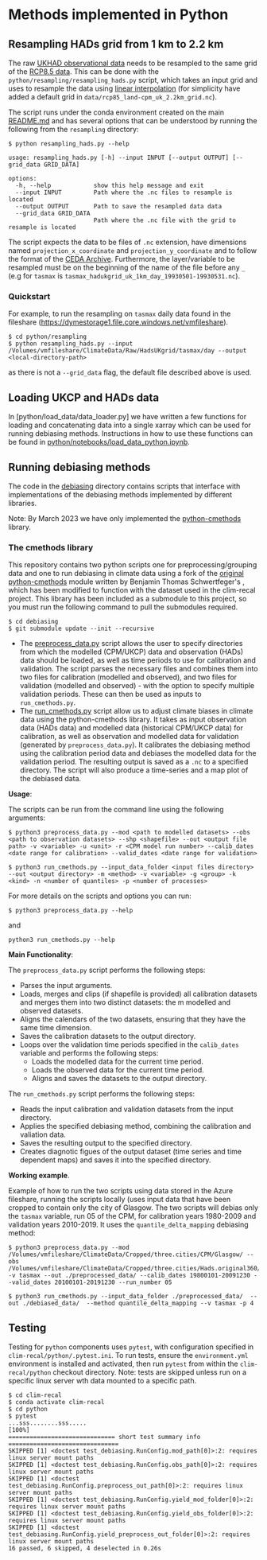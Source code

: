 # Methods implemented in Python

## Resampling HADs grid from 1 km to 2.2 km

The raw [UKHAD observational data](https://data.ceda.ac.uk/badc/ukmo-hadobs/data/insitu/MOHC/HadOBS/HadUK-Grid/v1.1.0.0/1km)
needs to be resampled to the same grid of the [RCP8.5 data](https://data.ceda.ac.uk/badc/ukcp18/data/land-cpm/uk/2.2km/rcp85/).
This can be done with the `python/resampling/resampling_hads.py` script, which takes an input
grid and uses to resample the data using [linear interpolation](https://docs.xarray.dev/en/stable/generated/xarray.DataArray.interp.html) (for simplicity have added a
default grid in `data/rcp85_land-cpm_uk_2.2km_grid.nc`).


The script runs under the conda environment created on the main [README.md](../README.md) and has several options that can be understood by
running the following from the `resampling` directory:

```console
$ python resampling_hads.py --help

usage: resampling_hads.py [-h] --input INPUT [--output OUTPUT] [--grid_data GRID_DATA]

options:
  -h, --help            show this help message and exit
  --input INPUT         Path where the .nc files to resample is located
  --output OUTPUT       Path to save the resampled data data
  --grid_data GRID_DATA
                        Path where the .nc file with the grid to resample is located

```

The script expects the data to be files of `.nc` extension, have dimensions named `projection_x_coordinate` and `projection_y_coordinate` and to follow the format
of the [CEDA Archive](https://data.ceda.ac.uk/badc/ukmo-hadobs/data/insitu/MOHC/HadOBS/HadUK-Grid/v1.1.0.0/1km).
Furthermore, the layer/variable to be resampled must be on the beginning of the name of the file before any `_` (e.g for `tasmax` is `tasmax_hadukgrid_uk_1km_day_19930501-19930531.nc`).

### Quickstart

For example, to run the resampling on `tasmax` daily data found in the fileshare (https://dymestorage1.file.core.windows.net/vmfileshare).

```console
$ cd python/resampling
$ python resampling_hads.py --input /Volumes/vmfileshare/ClimateData/Raw/HadsUKgrid/tasmax/day --output <local-directory-path>
```

as there is not a `--grid_data` flag, the default file described above is used.


## Loading UKCP and HADs data

In [python/load_data/data_loader.py] we have written a few functions for loading and concatenating data into a single xarray which
can be used for running debiasing methods. Instructions in how to use these functions can be found in [python/notebooks/load_data_python.ipynb](../notebooks/load_data_python.ipynb).

## Running debiasing methods

The code in the [debiasing](debiasing) directory contains scripts that interface with implementations of the debiasing methods
implemented by different libraries.

Note: By March 2023 we have only implemented the [python-cmethods](https://github.com/alan-turing-institute/python-cmethods) library.


### The cmethods library

This repository contains two python scripts one for preprocessing/grouping data and one to run
debiasing in climate data using a fork of the [original python-cmethods](https://github.com/btschwertfeger/python-cmethods)
module written by Benjamin Thomas Schwertfeger's , which has
been modified to function with the dataset used in the clim-recal project. This library has been included as a
submodule to this project, so you must run the following command to pull the submodules required.

```console
$ cd debiasing
$ git submodule update --init --recursive
```

- The [preprocess_data.py](debiasing/preprocess_data.py) script allows the user to specify directories from which the modelled (CPM/UKCP) data and observation (HADs) data should be loaded, as well as time periods to use for calibration and validation. The script parses the necessary files and combines them into two files for calibration (modelled and observed), and two files for validation (modelled and observed) - with the option to specify multiple validation periods. These can then be used as inputs to `run_cmethods.py`.
- The [run_cmethods.py](debiasing/run_cmethods.py) script allow us to adjust climate biases in climate data using the python-cmethods library.
It takes as input observation data (HADs data) and modelled data (historical CPM/UKCP data) for calibration, as well as observation and modelled data for validation (generated by `preprocess_data.py`). It calibrates the debiasing method using the calibration period data and debiases the modelled data for the validation period. The resulting output is saved as a `.nc` to a specified directory. The script will also produce a time-series and a map plot of the debiased data.

**Usage**:

The scripts can be run from the command line using the following arguments:

```consle
$ python3 preprocess_data.py --mod <path to modelled datasets> --obs <path to observation datasets> --shp <shapefile> --out <output file path> -v <variable> -u <unit> -r <CPM model run number> --calib_dates <date range for calibration> --valid_dates <date range for validation>

$ python3 run_cmethods.py --input_data_folder <input files directory> --out <output directory> -m <method> -v <variable> -g <group> -k <kind> -n <number of quantiles> -p <number of processes>
```

For more details on the scripts and options you can run:
```console
$ python3 preprocess_data.py --help
```
and
```console
python3 run_cmethods.py --help
```
**Main Functionality**:

The `preprocess_data.py` script performs the following steps:

- Parses the input arguments.
- Loads, merges and clips (if shapefile is provided) all calibration datasets and merges them into two distinct datasets: the m modelled and observed datasets.
- Aligns the calendars of the two datasets, ensuring that they have the same time dimension.
- Saves the calibration datasets to the output directory.
- Loops over the validation time periods specified in the `calib_dates` variable and performs the following steps:
  - Loads the modelled data for the current time period.
  - Loads the observed data for the current time period.
  - Aligns and saves the datasets to the output directory.

The `run_cmethods.py` script performs the following steps:
  - Reads the input calibration and validation datasets from the input directory.
  - Applies the specified debiasing method, combining the calibration and valiation data.
  - Saves the resulting output to the specified directory.
  - Creates diagnotic figues of the output dataset (time series and time dependent maps) and saves it into the specified directory.

**Working example**.

Example of how to run the two scripts using data stored in the Azure fileshare, running the scripts locally (uses input data that have been cropped to contain only the city of Glasgow. The two scripts will debias only the `tasmax` variable, run 05 of the CPM, for calibration years 1980-2009 and validation years 2010-2019. It uses the `quantile_delta_mapping` debiasing method:
```console
$ python3 preprocess_data.py --mod /Volumes/vmfileshare/ClimateData/Cropped/three.cities/CPM/Glasgow/ --obs /Volumes/vmfileshare/ClimateData/Cropped/three.cities/Hads.original360/Glasgow/ -v tasmax --out ./preprocessed_data/ --calib_dates 19800101-20091230 --valid_dates 20100101-20191230 --run_number 05

$ python3 run_cmethods.py --input_data_folder ./preprocessed_data/  --out ./debiased_data/  --method quantile_delta_mapping --v tasmax -p 4
```

## Testing

Testing for `python` components uses `pytest`, with configuration specified in `clim-recal/python/.pytest.ini`. To run tests, ensure the `environment.yml` environment is installed and activated, then run `pytest` from within the `clim-recal/python` checkout directory. Note: tests are skipped unless run on a specific linux server wth data mounted to a specific path.

```console
$ cd clim-recal
$ conda activate clim-recal
$ cd python
$ pytest
...sss........sss.....                                                         [100%]
============================== short test summary info ===============================
SKIPPED [1] <doctest test_debiasing.RunConfig.mod_path[0]>:2: requires linux server mount paths
SKIPPED [1] <doctest test_debiasing.RunConfig.obs_path[0]>:2: requires linux server mount paths
SKIPPED [1] <doctest test_debiasing.RunConfig.preprocess_out_path[0]>:2: requires linux server mount paths
SKIPPED [1] <doctest test_debiasing.RunConfig.yield_mod_folder[0]>:2: requires linux server mount paths
SKIPPED [1] <doctest test_debiasing.RunConfig.yield_obs_folder[0]>:2: requires linux server mount paths
SKIPPED [1] <doctest test_debiasing.RunConfig.yield_preprocess_out_folder[0]>:2: requires linux server mount paths
16 passed, 6 skipped, 4 deselected in 0.26s
```

<!--
### Python

In the `python` subdirectory you can find code for the different data download, processing and debiasing steps:
   - **Data download** for a script to download data from the CEDA archive.
   - **Resampling** for the HADsUK datasets from 1km to a 2.2 km grid to match the UKCP re-projected grid.
   - **Data loaders** functions for loading and concatenating data into a single xarray which can be used for running debiasing methods.
   - **Debiasing scripts** that interface with implementations of the debiasing (bias correction) methods implemented by different libraries (by March 2023 we have only implemented the python-cmethods library).
    
More details in how to use this code can be found in [the python README file](python/README.md) and the environment used in this [environment setup file](setup-instructions.md).

-->
